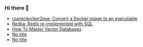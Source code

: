 ### Hi there 👋

<!-- daily.dev BOOKMARKS:START -->
- [rzane/docker2exe: Convert a Docker image to an executable](https://app.daily.dev/posts/Iy0xByzJG?utm_source=rss&utm_medium=bookmarks&utm_campaign=PnGboN99PhXCxFrWGGg2C)
- [Redka: Redis re-implemented with SQL](https://app.daily.dev/posts/EYzLI0yDl?utm_source=rss&utm_medium=bookmarks&utm_campaign=PnGboN99PhXCxFrWGGg2C)
- [How To Master Vector Databases](https://app.daily.dev/posts/x0MdHSQPj?utm_source=rss&utm_medium=bookmarks&utm_campaign=PnGboN99PhXCxFrWGGg2C)
- [No title](https://app.daily.dev/posts/xIipGN672?utm_source=rss&utm_medium=bookmarks&utm_campaign=PnGboN99PhXCxFrWGGg2C)
- [No title](https://app.daily.dev/posts/5vSQqcVNY?utm_source=rss&utm_medium=bookmarks&utm_campaign=PnGboN99PhXCxFrWGGg2C)
<!-- daily.dev BOOKMARKS:END -->

<!--
**dinesh4monto/dinesh4monto** is a ✨ _special_ ✨ repository because its `README.md` (this file) appears on your GitHub profile.

Here are some ideas to get you started:

- 🔭 I’m currently working on ...
- 🌱 I’m currently learning ...
- 👯 I’m looking to collaborate on ...
- 🤔 I’m looking for help with ...
- 💬 Ask me about ...
- 📫 How to reach me: ...
- 😄 Pronouns: ...
- ⚡ Fun fact: ...
-->
